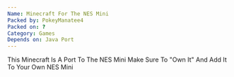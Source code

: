 ```yaml
---
Name: Minecraft For The NES Mini
Packed by: PokeyManatee4
Packed on: ?
Category: Games
Depends on: Java Port
---
```

This Minecraft Is A Port To The NES Mini Make Sure To "Own It" And Add It To Your Own NES Mini
